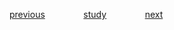 
<a href="https://github.com/raphaelkaique1/study/blob/main/5-desenvolvimento_web/5.2-frontend/html5_css3_sass_less.md">previous</a>⠀⠀⠀⠀⠀⠀<a href="https://github.com/raphaelkaique1/study#frontend">study</a>⠀⠀⠀⠀⠀⠀<a href="https://github.com/raphaelkaique1/study/blob/main/5-desenvolvimento_web/5.2-frontend/frameworks_javascript.md">next</a>